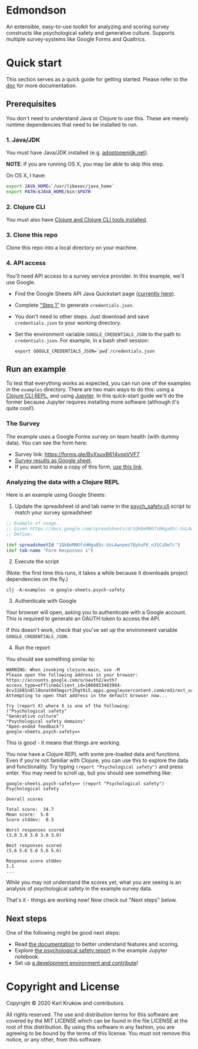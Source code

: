 # Edmondson
An extensible, easy-to-use toolkit for analyzing and scoring survey constructs
like psychological safety and generative culture. Supports multiple
survey-systems like Google Forms and Qualtrics.

# Quick start
This section serves as a quick guide for getting started. Please refer to the
[doc](./doc) for more documentation.

## Prerequisites
You don't need to understand Java or Clojure to use this. These are merely runtime dependencies that need to be installed to run.

### 1. Java/JDK
You must have Java/JDK installed (e.g.
[adoptopenjdk.net](https://adoptopenjdk.net/)).

**NOTE**: If you are running OS X, you may be able to skip this step.

On OS X, I have:

```bash
export JAVA_HOME=`/usr/libexec/java_home`
export PATH=$JAVA_HOME/bin:$PATH
```

### 2. Clojure CLI
You must also have [Clojure and Clojure CLI tools
installed](https://clojure.org/guides/getting_started#_clojure_installer_and_cli_tools).

### 3. Clone this repo
Clone this repo into a local directory on your machine.

### 4. API access
You'll need API access to a survey service provider. In this example, we'll use
Google.

* Find the Google Sheets API Java Quickstart page ([currently
  here](https://developers.google.com/sheets/api/quickstart/java)).
* Complete ["Step
  1"](https://developers.google.com/sheets/api/quickstart/java#step_1_turn_on_the)
  to generate `credentials.json`.
* You don't need to other steps. Just download and save `credentials.json` to
  your working directory.
* Set the environment variable `GOOGLE_CREDENTIALS_JSON` to the path to
  `credentials.json`. For example, in a bash shell session:

      export GOOGLE_CREDENTIALS_JSON=`pwd`/credentials.json

## Run an example
To test that everything works as expected, you can run one of the examples in
the `examples` directory. There are two main ways to do this: using a [Clojure
CLI REPL](https://clojure.org/reference/deps_and_cli), and using
[Jupyter](https://jupyter.org/). In this quick-start guide we'll do the former
because Jupyter requires installing more software (although it's quite cool!).

### The Survey
The example uses a Google Forms survey on team health (with dummy data). You can
see the form here: 

* Survey link: https://forms.gle/ByXsuvB614vopVVF7
* [Survey results as Google
  sheet](https://docs.google.com/spreadsheets/d/1QkBeMNGfsHHga85c-UsLAwnpmz7QyhvFK_n31CzDe7c/edit?usp=sharing).
* If you want to make a copy of this form, [use this
  link](https://docs.google.com/forms/d/1iaECjHrGRd1uZsl7IlPktHnDj9xZLqNoUjcicvwDUY0/edit?usp=sharing).

### Analyzing the data with a Clojure REPL

Here is an example using Google Sheets:

1. Update the spreadsheet id and tab name in the [psych_safety.clj](https://github.com/krukow/edmondson/blob/main/examples/google_sheets/psych_safety.clj) script to match your survey spreadsheet

```clojure
;; Example of usage.
;; Given https://docs.google.com/spreadsheets/d/1QkBeMNGfsHHga85c-UsLAwnpmz7QyhvFK_n31CzDe7c/edit?usp=sharing
;; Define:

(def spreadsheetId "1QkBeMNGfsHHga85c-UsLAwnpmz7QyhvFK_n31CzDe7c")
(def tab-name "Form Responses 1")
```

2. Execute the script

(Note: the first time this runs, it takes a while because it downloads project
dependencies on the fly.)

    clj -A:examples -m google-sheets.psych-safety

3. Authenticate with Google

Your browser will open, asking you to authenticate with a Google account. This
is required to generate an OAUTH token to access the API.

If this doesn't work, check that you've set up the environment variable
`GOOGLE_CREDENTIALS_JSON`. 

4. Run the report

You should see something similar to:

    WARNING: When invoking clojure.main, use -M
    Please open the following address in your browser:
    https://accounts.google.com/o/oauth2/auth?access_type=offline&client_id=1060853483984-8cv31681n8ll0onat045mgsrt2hgt9i5.apps.googleusercontent.com&redirect_uri=http://localhost:8888/Callback&response_type=code&scope=https://www.googleapis.com/auth/spreadsheets.readonly
    Attempting to open that address in the default browser now...

    Try (report X) where X is one of the following:
    ("Psychological safety"
    "Generative culture"
    "Psychological safety domains"
    "Open-ended feedback")
    google-sheets.psych-safety=>

This is good - it means that things are working.

You now have a Clojure REPL with some pre-loaded data and functions. Even if
you're not familiar with Clojure, you can use this to explore the data and
functionality. Try typing `(report "Psychological safety")` and press enter. You
may need to scroll up, but you should see something like: 

    google-sheets.psych-safety=> (report "Psychological safety")
    Psychological safety

    Overall scores

    Total score:  34.7
    Mean score:  5.0
    Score stddev:  0.3

    Worst responses scored
    (3.0 3.0 3.0 3.0 3.0)

    Best responses scored
    (5.6 5.6 5.6 5.6 5.6)

    Response score stddev
    1.1
    ...

While you may not understand the scores yet, what you are seeing is an analysis
of psychological safety in the example survey data. 

That's it - things are working now! Now check out "Next steps" below.

## Next steps
One of the following might be good next steps:

* Read [the documentation](./doc) to better understand features and scoring.
* Explore [the psychological safety report](./doc/jupyter.md) in the example
  Jupyter notebook.
* Set up [a development environment and contribute](./doc/contributing.md)!


# Copyright and License
Copyright © 2020 Karl Krukow and contributors.

All rights reserved. The use and distribution terms for this software are
covered by the MIT LICENSE which can be found in the file LICENSE at the root of
this distribution. By using this software in any fashion, you are agreeing to be
bound by the terms of this license. You must not remove this notice, or any
other, from this software.
